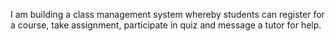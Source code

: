 I am building a class management system whereby students can register for a course, 
take assignment, participate in quiz and message a tutor for help.
